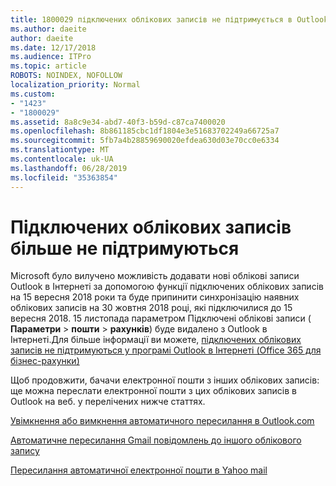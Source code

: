 ```yaml
---
title: 1800029 підключених облікових записів не підтримується в Outlook в Інтернеті
ms.author: daeite
author: daeite
ms.date: 12/17/2018
ms.audience: ITPro
ms.topic: article
ROBOTS: NOINDEX, NOFOLLOW
localization_priority: Normal
ms.custom:
- "1423"
- "1800029"
ms.assetid: 8a8c9e34-abd7-40f3-b59d-c87ca7400020
ms.openlocfilehash: 8b861185cbc1df1804e3e51683702249a66725a7
ms.sourcegitcommit: 5fb7a4b28859690020efdea630d03e70cc0e6334
ms.translationtype: MT
ms.contentlocale: uk-UA
ms.lasthandoff: 06/28/2019
ms.locfileid: "35363854"
---
```

# <a name="connected-accounts-are-no-longer-supported"></a>Підключених облікових записів більше не підтримуються

Microsoft було вилучено можливість додавати нові облікові записи Outlook в Інтернеті за допомогою функції підключених облікових записів на 15 вересня 2018 роки та буде припинити синхронізацію наявних облікових записів на 30 жовтня 2018 році, які підключилися до 15 вересня 2018. 15 листопада параметром Підключені облікові записи ( **Параметри** \> **пошти** \> **рахунків**) буде видалено з Outlook в Інтернеті.Для більше інформації ви можете, [підключених облікових записів не підтримуються у програмі Outlook в Інтернеті (Office 365 для бізнес-рахунки)](https://support.office.com/article/Connected-accounts-is-no-longer-supported-in-Outlook-on-the-web-Office-365-for-business-accounts-5cc526bf-e928-4a99-8b9f-5e089df7d887)
  
Щоб продовжити, бачачи електронної пошти з інших облікових записів: ще можна переслати електронної пошти з цих облікових записів в Outlook на веб. у перелічених нижче статтях.
  
[Увімкнення або вимкнення автоматичного пересилання в Outlook.com](https://go.microsoft.com/fwlink/?linkid=2038346)
  
[Автоматичне пересилання Gmail повідомлень до іншого облікового запису](https://support.google.com/mail/answer/10957?hl=en)
  
[Пересилання автоматичної електронної пошти в Yahoo mail](https://help.yahoo.com/kb/SLN22028.mdl?guccounter=1)
  